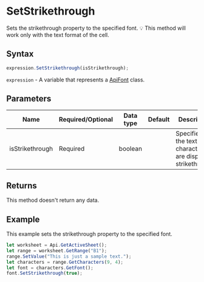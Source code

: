 # SetStrikethrough

Sets the strikethrough property to the specified font.💡 This method will work only with the text format of the cell.

## Syntax

```javascript
expression.SetStrikethrough(isStrikethrough);
```

`expression` - A variable that represents a [ApiFont](../ApiFont.md) class.

## Parameters

| **Name** | **Required/Optional** | **Data type** | **Default** | **Description** |
| ------------- | ------------- | ------------- | ------------- | ------------- |
| isStrikethrough | Required | boolean |  | Specifies that the text characters are displayed strikethrough. |

## Returns

This method doesn't return any data.

## Example

This example sets the strikethrough property to the specified font.

```javascript editor-xlsx
let worksheet = Api.GetActiveSheet();
let range = worksheet.GetRange("B1");
range.SetValue("This is just a sample text.");
let characters = range.GetCharacters(9, 4);
let font = characters.GetFont();
font.SetStrikethrough(true);
```
